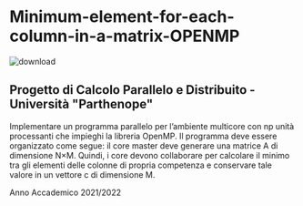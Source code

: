 # Minimum-element-for-each-column-in-a-matrix-OPENMP

![download](https://user-images.githubusercontent.com/94131849/173629468-679d9938-18a0-4bed-9101-b25636e868a5.png)

## Progetto di Calcolo Parallelo e Distribuito - Università "Parthenope"

Implementare un programma parallelo per l’ambiente multicore con np unità
processanti che impieghi la libreria OpenMP. Il programma deve essere
organizzato come segue: il core master deve generare una matrice A di dimensione
N×M. Quindi, i core devono collaborare per calcolare il minimo tra gli elementi
delle colonne di propria competenza e conservare tale valore in un vettore c di
dimensione M.


Anno Accademico 2021/2022
